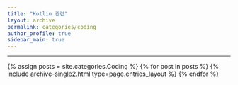 ```yaml
---
title: "Kotlin 관련"
layout: archive
permalink: categories/coding
author_profile: true
sidebar_main: true
---
```


<!-- 공백이 포함되어 있는 카테고리 이름의 경우 site.categories['a b c'] 이런식으로! -->

***

{% assign posts = site.categories.Coding %}
{% for post in posts %} {% include archive-single2.html type=page.entries_layout %} {% endfor %}
